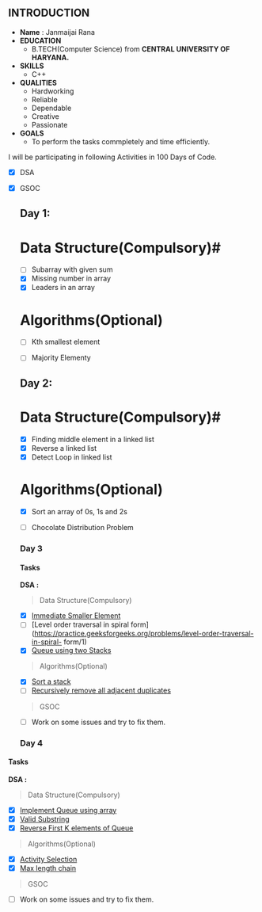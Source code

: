 



## INTRODUCTION ##
 
   * **Name** : Janmaijai Rana
   * **EDUCATION**
     * B.TECH(Computer Science) from **CENTRAL UNIVERSITY OF HARYANA.** 
   * **SKILLS**
     * C++
   * **QUALITIES**
     * Hardworking
     * Reliable
     * Dependable
     * Creative
     * Passionate
   * **GOALS**
     * To perform the tasks commpletely and time efficiently. 

I will be participating in following Activities in 100 Days of Code.

   - [x] DSA
   - [x] GSOC
   


     ## Day 1: ##

        # Data Structure(Compulsory)#

       - [ ] Subarray with given sum
       - [X] Missing number in array
       - [X] Leaders in an array

       # Algorithms(Optional)

       - [ ] Kth smallest element
       - [ ] Majority Elementy

        
     ## Day 2: ##

        # Data Structure(Compulsory)#

       - [X] Finding middle element in a linked list
       - [X] Reverse a linked list
       - [X] Detect Loop in linked list

       # Algorithms(Optional)

       - [X] Sort an array of 0s, 1s and 2s
       - [ ] Chocolate Distribution Problem




     ### **Day 3**
      #### Tasks
     **DSA :**
      > Data Structure(Compulsory)
      - [X] [Immediate Smaller Element](https://practice.geeksforgeeks.org/problems/immediate-smaller-element/0)
      - [ ] [Level order traversal in spiral form](https://practice.geeksforgeeks.org/problems/level-order-traversal-in-spiral-    form/1)
      - [X] [Queue using two Stacks](https://practice.geeksforgeeks.org/problems/queue-using-two-stacks/1)
      > Algorithms(Optional)
      - [X] [Sort a stack](https://practice.geeksforgeeks.org/problems/sort-a-stack/1)
      - [ ] [Recursively remove all adjacent duplicates](https://practice.geeksforgeeks.org/problems/recursively-remove-all-adjacent-duplicates/0)
      > GSOC
      - [ ] Work on some issues and try to fix them.
        
     
     ### **Day 4**
#### Tasks
**DSA :**
> Data Structure(Compulsory)
- [X] [Implement Queue using array](https://practice.geeksforgeeks.org/problems/implement-queue-using-array/1)
- [X] [Valid Substring](https://practice.geeksforgeeks.org/problems/valid-substring/0)
- [X] [Reverse First K elements of Queue](https://practice.geeksforgeeks.org/problems/reverse-first-k-elements-of-queue/1)
> Algorithms(Optional)
- [X] [Activity Selection](https://practice.geeksforgeeks.org/problems/activity-selection/0)
- [X] [Max length chain](https://practice.geeksforgeeks.org/problems/max-length-chain/1)
> GSOC
- [ ] Work on some issues and try to fix them.

      

